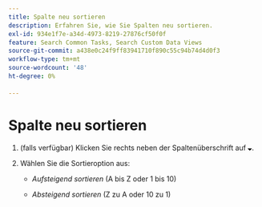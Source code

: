 ```yaml
---
title: Spalte neu sortieren
description: Erfahren Sie, wie Sie Spalten neu sortieren.
exl-id: 934e1f7e-a34d-4973-8219-27876cf50f0f
feature: Search Common Tasks, Search Custom Data Views
source-git-commit: a438e0c24f9ff83941710f890c55c94b74d4d0f3
workflow-type: tm+mt
source-wordcount: '48'
ht-degree: 0%

---
```


# Spalte neu sortieren

<!-- The same in new UI and legacy CM views -->

1. (falls verfügbar) Klicken Sie rechts neben der Spaltenüberschrift auf ![Pfeil nach unten](/help/search-social-commerce/assets/arrow-down-expand.png "Pfeil nach unten").

1. Wählen Sie die Sortieroption aus:

   * *Aufsteigend sortieren* (A bis Z oder 1 bis 10)

   * *Absteigend sortieren* (Z zu A oder 10 zu 1)
